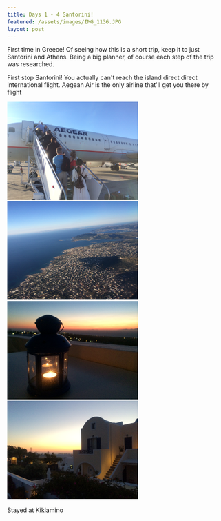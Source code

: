 ```yaml
---
title: Days 1 - 4 Santorini! 
featured: /assets/images/IMG_1136.JPG
layout: post
---
```


<p>First time in Greece! Of seeing how this is a short trip, keep it to just Santorini and Athens. Being a big planner, of course each step of the trip was researched. </p>
<p>First stop Santorini! You actually can't reach the island direct direct international flight. Aegean Air is the only airline that'll get you there by flight</p>
<img src="/assets/images/IMG_1137.JPG" alt="Aegean Air" style="width:304px;height:228px;">
<img src="/assets/images/IMG_1140.JPG" alt="Aerial View" style="width:304px;height:228px;">
<img src="/assets/images/IMG_1163.JPG" alt="Kiklamino" style="width:304px;height:228px;">
<img src="/assets/images/IMG_1146.JPG" alt="Kiklamino2" style="width:304px;height:228px;">
<p>Stayed at Kiklamino</p>
